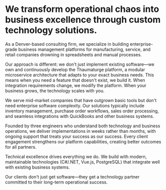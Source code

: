 # We transform operational chaos into business excellence through custom technology solutions.

As a Denver-based consulting firm, we specialize in building enterprise-grade business management platforms for manufacturing, service, and retail companies drowning in spreadsheets and manual processes.

Our approach is different: we don't just implement existing software—we own and continuously develop the Thaumaturge platform, a modular microservice architecture that adapts to your exact business needs. This means when you need a feature that doesn't exist, we build it. When integration requirements change, we modify the platform. When your business grows, the technology scales with you.

We serve mid-market companies that have outgrown basic tools but don't need enterprise software complexity. Our solutions typically include inventory management, purchase order workflows, sales order processing, and seamless integrations with QuickBooks and other business systems.

Founded by three engineers who understand both technology and business operations, we deliver implementations in weeks rather than months, with ongoing support that treats your success as our success. Every client engagement strengthens our platform capabilities, creating better outcomes for all partners.

Technical excellence drives everything we do. We build with modern, maintainable technologies (C#/.NET, Vue.js, PostgreSQL) that integrate well with existing business systems.

Our clients don't just get software—they get a technology partner committed to their long-term operational success.
